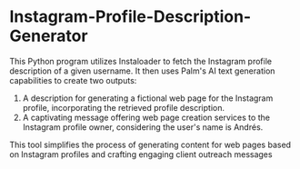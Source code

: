 # Instagram-Profile-Description-Generator

This Python program utilizes Instaloader to fetch the Instagram profile description of a given username. It then uses Palm's AI text generation capabilities to create two outputs:

1. A description for generating a fictional web page for the Instagram profile, incorporating the retrieved profile description.
2. A captivating message offering web page creation services to the Instagram profile owner, considering the user's name is Andrés.
   
This tool simplifies the process of generating content for web pages based on Instagram profiles and crafting engaging client outreach messages
